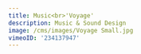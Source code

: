 ```yaml
---
title: Music<br>'Voyage'
description: Music & Sound Design
image: /cms/images/Voyage Small.jpg
vimeoID: '234137947'
---
```






